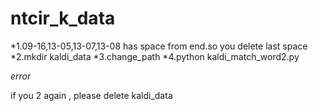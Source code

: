 # ntcir_k_data


*1.09-16,13-05,13-07,13-08 has space from end.so you delete last space
*2.mkdir kaldi_data
*3.change_path
*4.python kaldi_match_word2.py

*error*


if you 2 again , please delete kaldi_data


